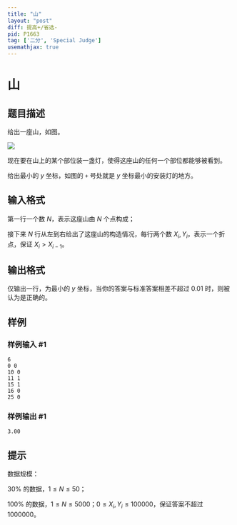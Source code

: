 ```yaml
---
title: "山"
layout: "post"
diff: 提高+/省选-
pid: P1663
tag: ['二分', 'Special Judge']
usemathjax: true
---
```


# 山
## 题目描述

给出一座山，如图。

![](https://cdn.luogu.com.cn/upload/image_hosting/9goc0bar.png)

现在要在山上的某个部位装一盏灯，使得这座山的任何一个部位都能够被看到。


给出最小的 $y$ 坐标，如图的 `+` 号处就是 $y$ 坐标最小的安装灯的地方。

## 输入格式

第一行一个数 $N$，表示这座山由 $N$ 个点构成；

接下来 $N$ 行从左到右给出了这座山的构造情况，每行两个数 $X_i, Y_i$，表示一个折点，保证 $X_i > X_{i-1}$。

## 输出格式

仅输出一行，为最小的 $y$ 坐标，当你的答案与标准答案相差不超过 $0.01$ 时，则被认为是正确的。

## 样例

### 样例输入 #1
```
6
0 0
10 0
11 1
15 1
16 0
25 0
```
### 样例输出 #1
```
3.00
```
## 提示

数据规模：

$30 \%$ 的数据，$1 \le N \le 50$；


$100 \%$ 的数据，$1 \le N \le 5000$；$0 \le X_i, Y_i \le 100000$，保证答案不超过 $1000000$。

